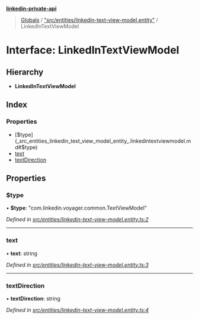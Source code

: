 **[linkedin-private-api](../README.md)**

> [Globals](../globals.md) / ["src/entities/linkedin-text-view-model.entity"](../modules/_src_entities_linkedin_text_view_model_entity_.md) / LinkedInTextViewModel

# Interface: LinkedInTextViewModel

## Hierarchy

* **LinkedInTextViewModel**

## Index

### Properties

* [$type](_src_entities_linkedin_text_view_model_entity_.linkedintextviewmodel.md#$type)
* [text](_src_entities_linkedin_text_view_model_entity_.linkedintextviewmodel.md#text)
* [textDirection](_src_entities_linkedin_text_view_model_entity_.linkedintextviewmodel.md#textdirection)

## Properties

### $type

•  **$type**: \"com.linkedin.voyager.common.TextViewModel\"

*Defined in [src/entities/linkedin-text-view-model.entity.ts:2](https://github.com/cosiall/linkedin-private-api/blob/6982069/src/entities/linkedin-text-view-model.entity.ts#L2)*

___

### text

•  **text**: string

*Defined in [src/entities/linkedin-text-view-model.entity.ts:3](https://github.com/cosiall/linkedin-private-api/blob/6982069/src/entities/linkedin-text-view-model.entity.ts#L3)*

___

### textDirection

•  **textDirection**: string

*Defined in [src/entities/linkedin-text-view-model.entity.ts:4](https://github.com/cosiall/linkedin-private-api/blob/6982069/src/entities/linkedin-text-view-model.entity.ts#L4)*
